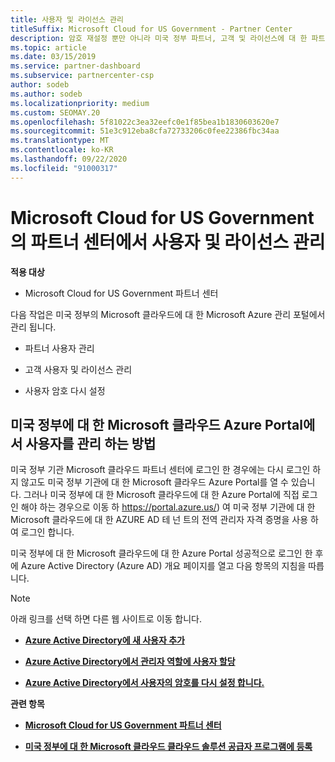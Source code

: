 ```yaml
---
title: 사용자 및 라이선스 관리
titleSuffix: Microsoft Cloud for US Government - Partner Center
description: 암호 재설정 뿐만 아니라 미국 정부 파트너, 고객 및 라이선스에 대 한 파트너 센터 Microsoft 클라우드를 관리 하는 방법 및 위치를 알아봅니다.
ms.topic: article
ms.date: 03/15/2019
ms.service: partner-dashboard
ms.subservice: partnercenter-csp
author: sodeb
ms.author: sodeb
ms.localizationpriority: medium
ms.custom: SEOMAY.20
ms.openlocfilehash: 5f81022c3ea32eefc0e1f85bea1b1830603620e7
ms.sourcegitcommit: 51e3c912eba8cfa72733206c0fee22386fbc34aa
ms.translationtype: MT
ms.contentlocale: ko-KR
ms.lasthandoff: 09/22/2020
ms.locfileid: "91000317"
---
```

# <a name="user-and-license-management-in-partner-center-for-microsoft-cloud-for-us-government"></a>Microsoft Cloud for US Government의 파트너 센터에서 사용자 및 라이선스 관리

**적용 대상**

- Microsoft Cloud for US Government 파트너 센터

다음 작업은 미국 정부의 Microsoft 클라우드에 대 한 Microsoft Azure 관리 포털에서 관리 됩니다.

- 파트너 사용자 관리

- 고객 사용자 및 라이선스 관리

- 사용자 암호 다시 설정


## <a name="how-to-manage-users-in-the-azure-portal-for-microsoft-cloud-for-us-government"></a>미국 정부에 대 한 Microsoft 클라우드 Azure Portal에서 사용자를 관리 하는 방법

미국 정부 기관 Microsoft 클라우드 파트너 센터에 로그인 한 경우에는 다시 로그인 하지 않고도 미국 정부 기관에 대 한 Microsoft 클라우드 Azure Portal를 열 수 있습니다. 그러나 미국 정부에 대 한 Microsoft 클라우드에 대 한 Azure Portal에 직접 로그인 해야 하는 경우으로 이동 하 https://portal.azure.us/) 여 미국 정부 기관에 대 한 Microsoft 클라우드에 대 한 AZURE AD 테 넌 트의 전역 관리자 자격 증명을 사용 하 여 로그인 합니다.

미국 정부에 대 한 Microsoft 클라우드에 대 한 Azure Portal 성공적으로 로그인 한 후에 Azure Active Directory (Azure AD) 개요 페이지를 열고 다음 항목의 지침을 따릅니다.

> [!NOTE]  
> 아래 링크를 선택 하면 다른 웹 사이트로 이동 합니다. 

-  [**Azure Active Directory에 새 사용자 추가**](/azure/active-directory/active-directory-users-create-azure-portal)

-  [**Azure Active Directory에서 관리자 역할에 사용자 할당**](/azure/active-directory/active-directory-users-assign-role-azure-portal)

-  [**Azure Active Directory에서 사용자의 암호를 다시 설정 합니다.**](/azure/active-directory/active-directory-users-reset-password-azure-portal)

**관련 항목**

-  [**Microsoft Cloud for US Government 파트너 센터**](partner-center-for-microsoft-us-govt-cloud.md)

-  [**미국 정부에 대 한 Microsoft 클라우드 클라우드 솔루션 공급자 프로그램에 등록**](enroll-in-csp-for-microsoft-us-govt-cloud.md)